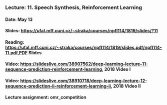 ### Lecture: 11. Speech Synthesis, Reinforcement Learning
#### Date: May 13
#### Slides: https://ufal.mff.cuni.cz/~straka/courses/npfl114/1819/slides/?11
#### Reading: https://ufal.mff.cuni.cz/~straka/courses/npfl114/1819/slides.pdf/npfl114-11.pdf,PDF Slides
#### Video: https://slideslive.com/38907562/deep-learning-lecture-11-sequence-prediction-reinforcement-learning, 2018 Video I
#### Video: https://slideslive.com/38910718/deep-learning-lecture-12-sequence-prediction-ii-reinforcement-learning-ii, 2018 Video II
#### Lecture assignment: omr_competition
